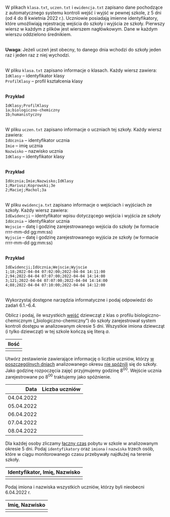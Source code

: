 <TestProvider title="System kontroli dostępu">

W plikach `klasa.txt`, `uczen.txt` i `ewidencja.txt` zapisano dane pochodzące
z automatycznego systemu kontroli wejść i wyjść w pewnej szkole, z 5 dni (od 4 do 8
kwietnia 2022 r.). Uczniowie posiadają imienne identyfikatory, które umożliwiają rejestrację
wejścia do szkoły i wyjścia ze szkoły.
Pierwszy wiersz w każdym z plików jest wierszem nagłówkowym. Dane w każdym wierszu
oddzielono średnikiem.

\
**Uwaga**: Jeżeli uczeń jest obecny, to danego dnia wchodzi do szkoły jeden raz i jeden raz
z niej wychodzi.

\
W pliku `klasa.txt` zapisano informacje o klasach. Każdy wiersz zawiera:  
`IdKlasy` – identyfikator klasy  
`ProfilKlasy` – profil kształcenia klasy

\
**Przykład**

```
IdKlasy;ProfilKlasy
1a;biologiczno-chemiczny
1b;humanistyczny
```

\
W pliku `uczen.txt` zapisano informacje o uczniach tej szkoły. Każdy wiersz zawiera:  
`IdUcznia` – identyfikator ucznia  
`Imie` – imię ucznia  
`Nazwisko` – nazwisko ucznia  
`IdKlasy` – identyfikator klasy

\
**Przykład**

```
IdUcznia;Imie;Nazwisko;IdKlasy
1;Mariusz;Koprowski;3e
2;Maciej;Machol;3a
```

\
W pliku `ewidencja.txt` zapisano informacje o wejściach i wyjściach ze szkoły. Każdy
wiersz zawiera:  
`IdEwidencji` – identyfikator wpisu dotyczącego wejścia i wyjścia ze szkoły  
`IdUcznia` – identyfikator ucznia  
`Wejscie` – datę i godzinę zarejestrowanego wejścia do szkoły (w formacie rrrr-mm-dd gg:mm:ss)  
`Wyjscie` – datę i godzinę zarejestrowanego wyjścia ze szkoły (w formacie rrrr-mm-dd gg:mm:ss)

\
**Przykład**

```
IdEwidencji;IdUcznia;Wejscie;Wyjscie
1;18;2022-04-04 07:02:00;2022-04-04 14:11:00
2;94;2022-04-04 07:07:00;2022-04-04 14:14:00
3;121;2022-04-04 07:07:00;2022-04-04 14:14:00
4;88;2022-04-04 07:10:00;2022-04-04 14:12:00
```

\
Wykorzystaj dostępne narzędzia informatyczne i podaj odpowiedzi do zadań 6.1.–6.4.

  <DownloadBtn urls="/formula-2015/2022/maj/klasa.txt /formula-2015/2022/maj/uczen.txt /formula-2015/2022/maj/ewidencja.txt"/>
</TestProvider>

<TestProvider pkt=2>

Oblicz i podaj, ile wszystkich <u>wejść</u> dziewcząt z klas o profilu biologiczno-chemicznym
(„biologiczno-chemiczny”) do szkoły zarejestrował system kontroli dostępu w analizowanym
okresie 5 dni. Wszystkie imiona dziewcząt (i tylko dziewcząt) w tej szkole kończą się literą _a_.

|          Ilość           |
| :----------------------: |
| <TestInput answer=165 /> |

  <AnswerBtn />
</TestProvider>

<TestProvider pkt=3>

Utwórz zestawienie zawierające informację o liczbie uczniów, którzy <u>w poszczególnych dniach</u>
analizowanego okresu <u>nie spóźnili</u> się do szkoły. Jako godzinę rozpoczęcia zajęć
przyjmujemy godzinę 8<sup>00</sup>. Wejście ucznia zarejestrowane po 8<sup>00</sup>
traktujemy jako spóźnienie.

|       Data |      Liczba uczniów      |
| ---------: | :----------------------: |
| 04.04.2022 | <TestInput answer=233 /> |
| 05.04.2022 | <TestInput answer=303 /> |
| 06.04.2022 | <TestInput answer=134 /> |
| 07.04.2022 | <TestInput answer=280 /> |
| 08.04.2022 | <TestInput answer=127 /> |

  <AnswerBtn />
</TestProvider>

<TestProvider pkt=3>

Dla każdej osoby zliczamy <u>łączny czas</u> pobytu w szkole w analizowanym okresie 5 dni.
Podaj `identyfikatory` oraz `imiona` i `nazwiska` trzech osób, które w ciągu monitorowanego
czasu przebywały najdłużej na terenie szkoły.

|                                    Identyfikator, Imię, Nazwisko                                    |
| :-------------------------------------------------------------------------------------------------: |
| <TestArea passIfNotSorted answer="314\tSebastian\tRabaj 172\tMonika\tKado 299\tAlicja\tKronecka" /> |

  <AnswerBtn />
</TestProvider>

<TestProvider pkt=3>

Podaj imiona i nazwiska wszystkich uczniów, którzy byli nieobecni 6.04.2022 r.

|                                      Imię, Nazwisko                                       |
| :---------------------------------------------------------------------------------------: |
| <TestArea answer="Mateusz\tKordas Krzysztof\tMichalak Oliwier\tZiolko" passIfNotSorted /> |

  <AnswerBtn />
</TestProvider>
